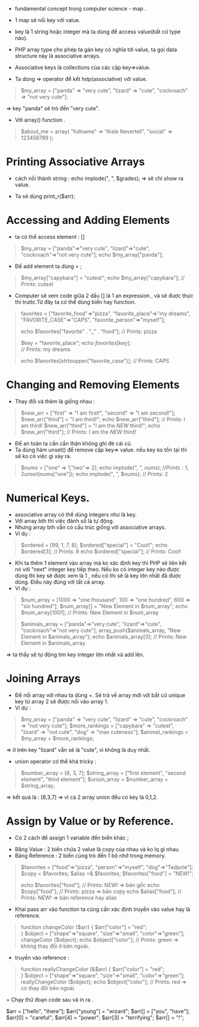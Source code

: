 - fundamental concept trong computer science - map .
- 1 map sẽ nối key với value.
- key là 1 string hoặc integer mà ta dùng để access value(bất cứ type nào).
- PHP array type cho phép ta gán key có nghĩa tới value, ta gọi data structure này là associative arrays.

- Associative keys là collections của các cặp key=>value.
- Ta dùng => operator để kết hơp(associative) với value.

>   $my_array = ["panda" => "very cute", "lizard" => "cute", "cockroach" => "not very cute"];

=> key "panda" sẽ trỏ đến "very cute".

- Với array() function .

>   $about_me = array(
>       "fullname" => "Aisle Nevertell",
>       "social" => 123456789
>   );

# Printing Associative Arrays

- cách nối thành string : echo implode(", ", $grades); => sẽ chỉ show ra value.

- Ta sẽ dùng print_r($arr);

# Accessing and Adding Elements
- ta có thể access element : []

>   $my_array = ["panda"=>"very cute", "lizard"=>"cute", "cockroach"=>"not very cute"];
>   echo $my_array["panda"];

- Để add element ta dùng = ;

>   $my_array["capybara"] = "cutest";
>   echo $my_array["capybara"]; // Prints: cutest

- Computer sẽ xem code giữa 2 dấu [] là 1 an expression , và sẽ được thực thi trước.Từ đây ta có thể dùng biến hay function.

>   favorites = ["favorite_food"=>"pizza", "favorite_place"=>"my dreams", "FAVORITE_CASE"=>"CAPS", "favorite_person"=>"myself"];
>    
>   echo  $favorites["favorite" . "_" . "food"]; 
>   // Prints: pizza
>    
>   $key =  "favorite_place";
>   echo  $favorites[$key];  
>   // Prints: my dreams
>    
>   echo $favorites[strtoupper("favorite_case")];
>   // Prints: CAPS

# Changing and Removing Elements
- Thay đổi và thêm là giống nhau :

>   $new_arr = ["first" => "I am first!", "second" => "I am second!"]; 
>   $new_arr["third"] = "I am third!";
>   echo $new_arr["third"]; // Prints: I am third!
>   $new_arr["third"] = "I am the *NEW* third!";
>   echo $new_arr["third"]; // Prints: I am the *NEW* third!

- Để an toàn ta cần cẩn thận không ghi đè cái cũ.
- Ta dùng hàm unset() để remove cặp key=> value. nếu key ko tồn tại thì sẽ ko có việc gì xảy ra.

>   $nums = ["one" => 1,"two"=> 2];
>   echo implode(", ", $nums); // Prints: 1, 2
>   unset($nums["one"]);
>   echo implode(", ", $nums); // Prints: 2

# Numerical Keys.
- associative array có thể dùng integers như là key.
- Với array bth thì việc đánh số là tự động. 
- Nhưng array bth vẫn có cấu trúc giống với associative arrays. 
- Ví dụ :

>   $ordered = [99, 1, 7, 8];
>   $ordered["special"] = "Cool!";
>   echo $ordered[3]; // Prints: 8
>   echo $ordered["special"]; // Prints: Cool!

- Khi ta thêm 1 element vào array mà ko xác định key thì PHP sẽ liên kết nó với "next" integer key tiếp theo. Nếu ko có integer key nào được dùng thì key sẽ được xem là 1 , nếu có thì sẽ là key lớn nhất đã được dùng. Điều này đúng với tất cả array.
- Ví dụ :

>   $num_array = [1000 => "one thousand", 100 => "one hundred", 600 => "six hundred"];
>   $num_array[] = "New Element in \$num_array";
>   echo $num_array[1001]; // Prints: New Element in $num_array
>    
>   $animals_array = ["panda"=>"very cute", "lizard"=>"cute", "cockroach"=>"not very cute"];
>   array_push($animals_array, "New Element in \$animals_array");
>   echo $animals_array[0]; // Prints: New Element in $animals_array

=> ta thấy sẽ tự động tìm key integer lớn nhất và add lên.

# Joining Arrays
- Để nối array với nhau ta dùng +. Sẽ trả về array mới với bất cứ unique key từ array 2 sẽ được nối vào array 1.
- Ví dự :

>   $my_array = ["panda" => "very cute", "lizard" => "cute", "cockroach" => "not very cute"];
>   $more_rankings = ["capybara" => "cutest", "lizard" => "not cute", "dog" => "max cuteness"];
>   $animal_rankings = $my_array + $more_rankings;

=> ở trên key "lizard" vẫn sẽ là "cute", vì không là duy nhất.

- union operator có thể khá tricky  :

>   $number_array = [8, 3, 7];
>   $string_array = ["first element", "second element", "third element"];
>   $union_array = $number_array + $string_array;

=> kết quả là : [8,3,7] => vì cả 2 array union đều có key là 0,1,2.

# Assign by Value or by Reference.
- Có 2 cách để assign 1 variable đến biến khác ;
+ Bằng Value : 2 biến chứa 2 value là copy của nhau và ko lq gì nhau.
+ Băng Reference : 2 biến cùng trỏ đến 1 bộ nhớ trong memory.

>   $favorites = ["food"=>"pizza", "person"=>"myself", "dog"=>"Tadpole"];
>   $copy = $favorites;
>   $alias =& $favorites;
>   $favorites["food"] = "NEW!";
>    
>   echo $favorites["food"]; // Prints: NEW! => bản gốc
>   echo $copy["food"]; // Prints: pizza => bản copy
>   echo $alias["food"]; // Prints: NEW! => bản reference hay alias

- Khai pass arr vào function ta cũng cần xác định truyền vào value hay là reference.

>   function changeColor ($arr) 
>   {
>     $arr["color"] = "red";    
>   }
>   $object = ["shape"=>"square", "size"=>"small", "color"=>"green"];
>   changeColor ($object);
>   echo $object["color"]; // Prints: green => không thay đổi ở bên ngoài.


- truyền vào reference :

>   function reallyChangeColor (&$arr) 
>   {
>     $arr["color"] = "red";    
>   }
>   $object = ["shape"=>"square", "size"=>"small", "color"=>"green"];
>   reallyChangeColor ($object);
>   echo $object["color"]; // Prints: red => có thay đổi bên ngoài.

= Chạy thử đoạn code sau và in ra .

$arr = ["hello", "there"]; 
$arr["young"] = "wizard"; 
$arr[] = ["you", "have"]; 
$arr[0] = "careful"; 
$arr[4] = "power"; 
$arr[3] = "terrifying"; 
$arr[] = "!";